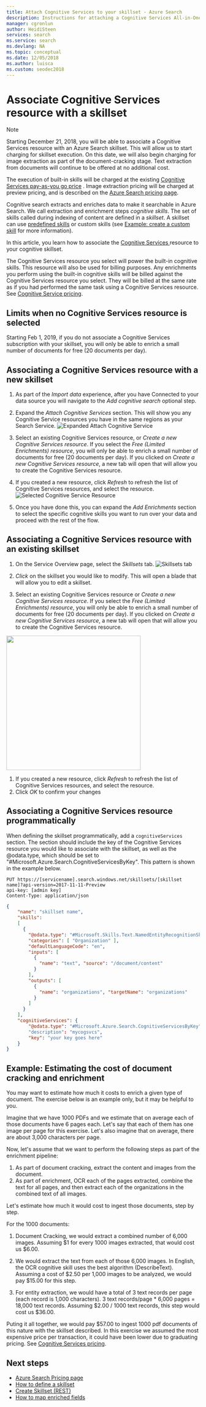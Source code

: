 ```yaml
---
title: Attach Cognitive Services to your skillset - Azure Search
description: Instructions for attaching a Cognitive Services All-in-One subscription to a Cognitive Skillset
manager: cgronlun
author: HeidiSteen
services: search
ms.service: search
ms.devlang: NA
ms.topic: conceptual
ms.date: 12/05/2018
ms.author: luisca
ms.custom: seodec2018
---
```

# Associate Cognitive Services resource with a skillset 

> [!NOTE]
> Starting December 21, 2018, you will be able to associate a Cognitive Services resource with an Azure Search skillset. This will allow us to start charging for skillset execution. On this date, we will also begin charging for image extraction as part of the document-cracking stage. Text extraction from documents will continue to be offered at no additional cost.
>
> The execution of built-in skills will be charged at the existing [Cognitive Services pay-as-you go price](https://azure.microsoft.com/pricing/details/cognitive-services/)
. Image extraction pricing will be charged at preview pricing, and is described on the [Azure Search pricing page](https://go.microsoft.com/fwlink/?linkid=2042400).


Cognitive search extracts and enriches data to make it searchable in Azure Search. We call extraction and enrichment steps *cognitive skills*. The set of skills called during indexing of content are defined in a *skillset*. A skillset can use [predefined skills](cognitive-search-predefined-skills.md) or custom skills (see [Example: create a custom skill](cognitive-search-create-custom-skill-example.md) for more information).

In this article, you learn how to associate the [Cognitive Services ](https://azure.microsoft.com/services/cognitive-services/) resource to your cognitive skillset.

The Cognitive Services resource you select will power the built-in cognitive skills. This resource will also be used for billing purposes. Any enrichments you perform using the built-in cognitive skills will be billed against the Cognitive Services resource you select. They will be billed at the same rate as if you had performed the same task using a Cognitive Services resource. See [Cognitive Service pricing](https://azure.microsoft.com/pricing/details/cognitive-services/).

## Limits when no Cognitive Services resource is selected
Starting Feb 1, 2019, if you do not associate a Cognitive Services subscription with your skillset, you will only be able to enrich a small number of documents for free (20 documents per day). 

## Associating a Cognitive Services resource with a new skillset

1. As part of the *Import data* experience, after you have Connected to your data source you will navigate to the *Add cognitive search* optional step. 

1. Expand the *Attach Cognitive Services* section. This will show you any Cognitive Service resources you have in the same regions as your Search Service. 
![Expanded Attach Cognitive Service](./media/cognitive-search-attach-cognitive-services/attach1.png "Expanded Attach Cognitive Services")

1. Select an existing Cognitive Services resource, or *Create a new Cognitive Services resource*. If you select the *Free (Limited Enrichments) resource*, you will only be able to enrich a small number of documents for free (20 documents per day). If you clicked on *Create a new Cognitive Services resource*, a new tab will open that will allow you to create the Cognitive Services resource. 

1. If you created a new resource, click *Refresh* to refresh the list of Cognitive Services resources, and select the resource. 
![Selected Cognitive Service Resource](./media/cognitive-search-attach-cognitive-services/attach2.png "Selected Cognitive Service Resource")

1. Once you have done this, you can expand the *Add Enrichments* section to select the specific cognitive skills you want to run over your data and proceed with the rest of the flow.

## Associating a Cognitive Services resource with an existing skillset

1. On the Service Overview page, select the *Skillsets* tab.
![Skillsets tab](./media/cognitive-search-attach-cognitive-services/attach-existing1.png "Skillsets tab")

1. *Click* on the skillset you would like to modify. This will open a blade that will allow you to edit a skillset.

1. Select an existing Cognitive Services resource or *Create a new Cognitive Services resource*. If you select the *Free (Limited Enrichments) resource*, you will only be able to enrich a small number of documents for free (20 documents per day). If you clicked on *Create a new Cognitive Services resource*, a new tab will open that will allow you to create the Cognitive Services resource. <n/> 
<img src="./media/cognitive-search-attach-cognitive-services/attach-existing2.png" width="350">

1. If you created a new resource, click *Refresh* to refresh the list of Cognitive Services resources, and select the resource.
1. Click *OK* to confirm your changes

## Associating a Cognitive Services resource programmatically

When defining the skillset programmatically, add a `cognitiveServices` section. The section should include the key of the Cognitive Services resource you would like to associate with the skillset, as well as the @odata.type, which should be set to "#Microsoft.Azure.Search.CognitiveServicesByKey". This pattern is shown in the example below.

```http
PUT https://[servicename].search.windows.net/skillsets/[skillset name]?api-version=2017-11-11-Preview
api-key: [admin key]
Content-Type: application/json
```
```json
{
    "name": "skillset name",
    "skills": 
    [
      {
        "@odata.type": "#Microsoft.Skills.Text.NamedEntityRecognitionSkill",
        "categories": [ "Organization" ],
        "defaultLanguageCode": "en",
        "inputs": [
          {
            "name": "text", "source": "/document/content"
          }
        ],
        "outputs": [
          {
            "name": "organizations", "targetName": "organizations"
          }
        ]
      }
    ],
    "cognitiveServices": {
    	"@odata.type": "#Microsoft.Azure.Search.CognitiveServicesByKey"
    	"description": "mycogsvcs",
    	"key": "your key goes here"
    }
}
```
## Example: Estimating the cost of document cracking and enrichment
You may want to estimate how much it costs to enrich a given type of document. The exercise below is an example only, but it may be helpful to you.

Imagine that we have 1000 PDFs and we estimate that on average each of those documents have 6 pages each. Let's say that each of them has one image per page for this exercise. Let's also imagine that on average, there are about 3,000 characters per page. 

Now, let's assume that we want to perform the following steps as part of the enrichment pipeline:
1. As part of document cracking, extract the content and images from the document.
1. As part of enrichment, OCR each of the pages extracted, combine the text for all pages, and then extract each of the organizations in the combined text of all images.

Let's estimate how much it would cost to ingest those documents, step by step.

For the 1000 documents:

1. Document Cracking, we would extract a combined number of 6,000 images. Assuming $1 for every 1000 images extracted, that would cost us $6.00.

2. We would extract the text from each of those 6,000 images. In English, the OCR cognitive skill uses the best algorithm (DescribeText). Assuming a cost of $2.50 per 1,000 images to be analyzed, we would pay $15.00 for this step.

3. For entity extraction, we would have a total of 3 text records per page (each record is 1,000 characters). 3 text records/page * 6,000 pages = 18,000 text records. Assuming $2.00 / 1000 text records, this step would cost us $36.00.

Puting it all together, we would pay $57.00 to ingest 1000 pdf documents of this nature with the skillset described.  In this exercise we assumed the most expensive price per transaction, it could have been lower due to graduating pricing. See [Cognitive Services pricing](https://azure.microsoft.com/pricing/details/cognitive-services).



## Next steps
+ [Azure Search Pricing page](https://azure.microsoft.com/pricing/details/search/)
+ [How to define a skillset](cognitive-search-defining-skillset.md)
+ [Create Skillset (REST)](https://docs.microsoft.com/rest/api/searchservice/create-skillset)
+ [How to map enriched fields](cognitive-search-output-field-mapping.md)
